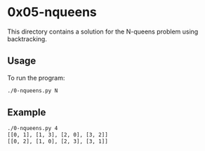 # 0x05-nqueens

This directory contains a solution for the N-queens problem using backtracking.

## Usage
To run the program:
```bash
./0-nqueens.py N
```

## Example
```bash
./0-nqueens.py 4
[[0, 1], [1, 3], [2, 0], [3, 2]]
[[0, 2], [1, 0], [2, 3], [3, 1]]
```
